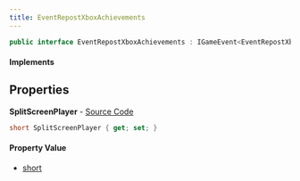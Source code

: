 ```yaml
---
title: EventRepostXboxAchievements
---
```


```csharp
public interface EventRepostXboxAchievements : IGameEvent<EventRepostXboxAchievements>
```

#### Implements

## Properties

**SplitScreenPlayer** - [Source Code](https://github.com/swiftly-solution/swiftlys2/blob/main/managed/src/SwiftlyS2.Generated/GameEvents/Interfaces/EventRepostXboxAchievements.cs#L22)

```csharp
short SplitScreenPlayer { get; set; }
```

#### Property Value

- [short](https://learn.microsoft.com/dotnet/api/system.int16)

